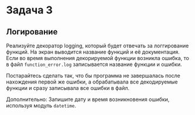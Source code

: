 # Задача 3
## Логирование
Реализуйте декоратор logging, который будет отвечать за логгирование функций. На экран выводится название функций и её документация. Если во время выполнения декорируемой функции возникла ошибка, то в файл `function_error.log` записывается название функции и ошибки.

Постарайтесь сделать так, что бы программа не завершалась после нахождения первой же ошибки, а обрабатывала все декодируемые функции и сразу записывала все ошибки в файл.

Дополнительно: Запишите дату и время возникновения ошибки, используя модуль `datetime`.